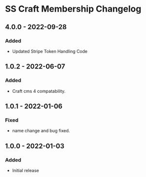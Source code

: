 # SS Craft Membership Changelog

## 4.0.0 - 2022-09-28
### Added
- Updated Stripe Token Handling Code

## 1.0.2 - 2022-06-07
### Added
- Craft cms 4 compatability.

## 1.0.1 - 2022-01-06
### Fixed
- name change and bug fixed.

## 1.0.0 - 2022-01-03
### Added
- Initial release
